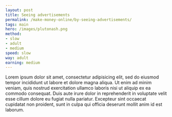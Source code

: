 ```yaml
---
layout: post
title: Seeing advertisements
permalink: /make-money-online/by-seeing-advertisements/
tags: main
hero: /images/plutonash.png
method:
- slow
- adult
- medium
speed: slow
way: adult
earning: medium
---
```


Lorem ipsum dolor sit amet, consectetur adipisicing elit, sed do eiusmod tempor incididunt ut labore et dolore magna aliqua. Ut enim ad minim veniam, quis nostrud exercitation ullamco laboris nisi ut aliquip ex ea commodo consequat. Duis aute irure dolor in reprehenderit in voluptate velit esse cillum dolore eu fugiat nulla pariatur. Excepteur sint occaecat cupidatat non proident, sunt in culpa qui officia deserunt mollit anim id est laborum.
